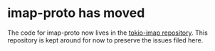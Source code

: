 # imap-proto has moved

The code for imap-proto now lives in the
[tokio-imap repository](https://github.com/djc/tokio-imap). This repository is
kept around for now to preserve the issues filed here.
